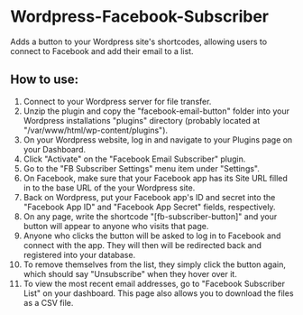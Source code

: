 # Wordpress-Facebook-Subscriber
Adds a button to your Wordpress site's shortcodes, allowing users to connect to Facebook and add their email to a list.

## How to use:
1. Connect to your Wordpress server for file transfer.
2. Unzip the plugin and copy the "facebook-email-button" folder into your Wordpress installations "plugins" directory (probably located at "/var/www/html/wp-content/plugins").
3. On your Wordpress website, log in and navigate to your Plugins page on your Dashboard.
4. Click "Activate" on the "Facebook Email Subscriber" plugin.
5. Go to the "FB Subscriber Settings" menu item under "Settings".
6. On Facebook, make sure that your Facebook app has its Site URL filled in to the base URL of the your Wordpress site.
7. Back on Wordpress, put your Facebook app's ID and secret into the "Facebook App ID" and "Facebook App Secret" fields, respectively.
8. On any page, write the shortcode "[fb-subscriber-button]" and your button will appear to anyone who visits that page.
9. Anyone who clicks the button will be asked to log in to Facebook and connect with the app.  They will then will be redirected back and registered into your database.
10. To remove themselves from the list, they simply click the button again, which should say "Unsubscribe" when they hover over it.
11. To view the most recent email addresses, go to "Facebook Subscriber List" on your dashboard.  This page also allows you to download the files as a CSV file.
